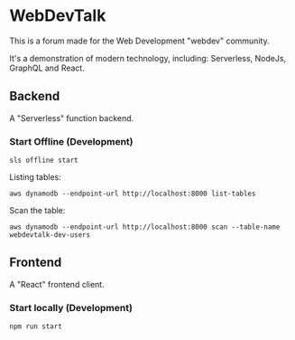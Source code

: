 # WebDevTalk

This is a forum made for the Web Development "webdev" community.

It's a demonstration of modern technology, including: Serverless, NodeJs, GraphQL and React.

## Backend

A "Serverless" function backend.

### Start Offline (Development)

`sls offline start`

Listing tables:

`aws dynamodb --endpoint-url http://localhost:8000 list-tables`

Scan the table:

`aws dynamodb --endpoint-url http://localhost:8000 scan --table-name webdevtalk-dev-users`

## Frontend

A "React" frontend client.

### Start locally (Development)

`npm run start`
